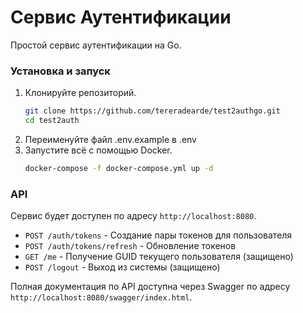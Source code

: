 # Сервис Аутентификации

Простой сервис аутентификации на Go.

### Установка и запуск

1.  Клонируйте репозиторий.
    ```bash
    git clone https://github.com/tereradearde/test2authgo.git
    cd test2auth
    ```
2.  Переименуйте файл .env.example в .env
3.  Запустите всё с помощью Docker.
    ```bash
    docker-compose -f docker-compose.yml up -d
    ```

### API

Сервис будет доступен по адресу `http://localhost:8080`.

- `POST /auth/tokens` - Создание пары токенов для пользователя
- `POST /auth/tokens/refresh` - Обновление токенов
- `GET /me` - Получение GUID текущего пользователя (защищено)
- `POST /logout` - Выход из системы (защищено)

Полная документация по API доступна через Swagger по адресу `http://localhost:8080/swagger/index.html`. 
